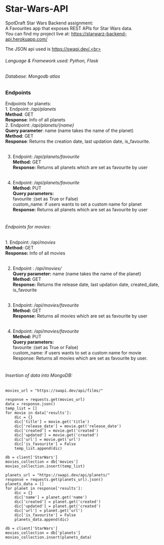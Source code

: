 # <h1>Star-Wars-API</h1>

SpotDraft Star Wars Backend assignment:<br>
A Favourites app that exposes REST APIs for Star Wars data. <br>
You can find my project live at: https://starwarz-backend-api.herokuapp.com/ <br>

The JSON api used is https://swapi.dev/.<br>
<h6>Language & Framework used: Python, Flask</h6>
<h6>Database: Mongodb atlas<br></h6>

<h3>Endpoints</h3>
Endpoints for planets:<br>
1. Endpoint: <i>/api/planets</i> <br>
<b>Method</b>: GET<br>
<b>Response</b>: Info of all planets<br>
2. Endpoint:  <i>/api/planets/{name}<br></i>
<b>Query parameter</b>: name (name takes the name of the planet)<br>
<b>Method</b>: GET<br>
<b>Response</b>: Returns the creation date, last updation date, is_favourite.<br><br>

3. Endpoint: <i>/api/planets/favourite<br></i>
<b>Method:</b> GET<br>
<b>Response:</b> Returns all planets which are set as favourite by user<br><br>
    
 4. Endpoint: <i>/api/planets/favourite<br></i>
<b>Method:</b> PUT<br>
<b>Query parameters:</b><br>
    favourite :(set as True or False)<br>
    custom_name: if users wants to set a custom name for planet<br>
<b>Response:</b> Returns all planets which are set as favourite by user<br><br>

<h6>Endpoints for movies:</h6>
1. Endpoint: <i>/api/movies <br></i>
<b>Method:</b> GET<br>
<b>Response:</b> Info of all movies<br><br>

2. Endpoint :<i> /api/movies/<name></i><br>
<b>Query parameter:</b> name (name takes the name of the planet)<br>
<b>Method:</b> GET<br>
<b>Response:</b> Returns the release date, last updation date, created_date, is_favourite<br><br>

3. Endpoint: <i>/api/movies/favourite<br></i>
<b>Method:</b> GET<br>
<b>Response:</b> Returns all movies which are set as favourite by user<br><br>
    
 4. Endpoint: <i>/api/movies/favourite<br></i>
<b>Method:</b> PUT<br>
<b>Query parameters:</b><br>
    favourite :(set as True or False)<br>
    custom_name: if users wants to set a custom name for movie<br>
Response: Returns all movies which are set as favourite by user.<br><br>
    
<h6>Insertion of data into MongoDB:</h6>

    movies_url = "https://swapi.dev/api/films/"
```python:
response = requests.get(movies_url)
data = response.json()
temp_list = []
for movie in data['results']:
    dic = {}
    dic['title'] = movie.get('title')
    dic['release_date'] = movie.get('release_date')
    dic['created'] = movie.get('created')
    dic['updated'] = movie.get('created')
    dic['url'] = movie.get('url')
    dic['is_favourite'] = False
    temp_list.append(dic)

db = client['StarWars']
movies_collection = db['movies']
movies_collection.insert(temp_list)

planets_url = "https://swapi.dev/api/planets/"
response = requests.get(planets_url).json()
planets_data = []
for planet in response['results']:
    dic = {}
    dic['name'] = planet.get('name')
    dic['created'] = planet.get('created')
    dic['updated'] = planet.get('created')
    dic['url'] = planet.get('url')
    dic['is_favourite'] = False
    planets_data.append(dic)

db = client['StarWars']
movies_collection = db['planets']
movies_collection.insert(planets_data)



